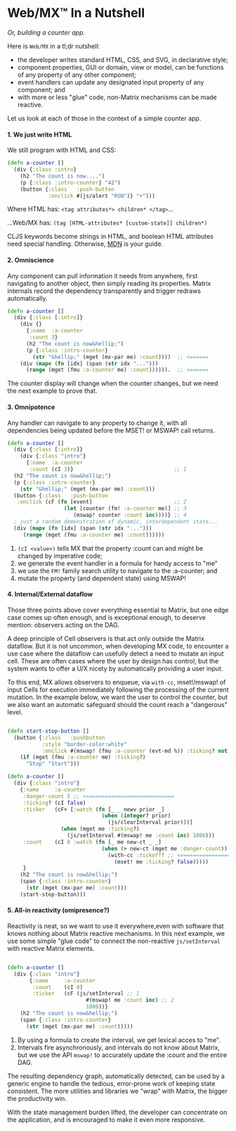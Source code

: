 # Web/MX&trade; In a Nutshell
_Or, building a counter app._

Here is `Web/MX` in a tl;dr nutshell:
* the developer writes standard HTML, CSS, and SVG, in declarative style;
* component properties, GUI or domain, view or model, can be functions of any property of any other component;
* event handlers can update any designated input property of any component; and
* with more or less "glue" code, non-Matrix mechanisms can be made reactive.

Let us look at each of those in the context of a simple counter app.

#### 1. We just write HTML
We still program with HTML and CSS:

```clojure
(defn a-counter []
  (div {:class :intro}
    (h2 "The count is now....")
    (p {:class :intro-counter} "42")
    (button {:class   :push-button
             :onclick #(js/alert "RSN")} "+")))
```
Where HTML has: `<tag attributes*> children* </tag>`...

...Web/MX has: `(tag [HTML-attributes* [custom-state]] children*)`

CLJS keywords become strings in HTML, and boolean HTML attributes need special handling. Otherwise, [MDN](https://developer.mozilla.org/en-US/docs/Web/Guide) is your guide.

#### 2. Omniscience
Any component can pull information it needs from anywhere, first navigating to another object, then simply reading its properties. Matrix internals record the dependency transparently and trigger redraws automatically.
```clojure
(defn a-counter []
  (div {:class [:intro]}
    (div {}
      {:name  :a-counter                                  
       :count 3}                                          
      (h2 "The count is now&hellip;")
      (p {:class :intro-counter}
        (str "&hellip;" (mget (mx-par me) :count))))  ;; <======
    (div (mapv (fn [idx] (span (str idx "...")))      
      (range (mget (fmu :a-counter me) :count)))))).  ;; <======
```
The counter display will change when the counter changes, but we need the next example to prove that.

#### 3. Omnipotence
Any handler can navigate to any property to change it, with all dependencies being updated before the MSET! or MSWAP! call returns.
```clojure
(defn a-counter []
  (div {:class [:intro]}
    (div {:class "intro"}
      {:name  :a-counter
       :count (cI 3)}                                ;; 1
  (h2 "The count is now&hellip;") 
  (p {:class :intro-counter}
    (str "&hellip;" (mget (mx-par me) :count)))
  (button {:class   :push-button
   :onclick (cF (fn [event]                          ;; 2
                  (let [counter (fm! :a-counter me)] ;; 3
                     (mswap! counter :count inc))))} ;; 4
  ; just a random demonstration of dynamic, interdependent state...
  (div (mapv (fn [idx] (span (str idx "...")))
     (range (mget (fmu :a-counter me) :count))))))
```

1. `(cI <value>)` tells MX that the property :count can and might be changed by imperative code;
2. we generate the event handler in a formula for handy access to "me"
3. we use the `FM!` family search utility to navigate to the :a-counter; and
4. mutate the property (and dependent state) using MSWAP!

#### 4. Internal/External dataflow
Those three points above cover everything essential to Matrix, but one edge case comes up often enough, and is exceptional enough, to deserve mention: observers acting on the DAG. 

A deep principle of Cell observers is that act only outside the Matrix dataflow. But it is not uncommon, when developing MX code, to encounter a use case where the dataflow can usefully detect a need to mutate an input cell. These are often cases where the user by design has control, but the system wants to offer a U/X nicety by automatically providing a user input. 

To this end, MX allows observers to enqueue, via `with-cc`, mset!/mswap! of input Cells for execution immediately following the processing of the current mutation. In the example below, we want the user to control the counter, but we also want an automatic safeguard should the count reach a "dangerous" level.
```clojure

(defn start-stop-button []
  (button {:class   :pushbutton
           :style "border-color:white"
           :onclick #(mswap! (fmu :a-counter (evt-md %)) :ticking? not)}
    (if (mget (fmu :a-counter me) :ticking?)
      "Stop" "Start")))

(defn a-counter []
  (div {:class "intro"}
    {:name     :a-counter
     :danger-count 5 ;; <============================
     :ticking? (cI false)
     :ticker   (cF+ [:watch (fn [_ _ newv prior _]
                              (when (integer? prior)
                                (js/clearInterval prior)))]
                 (when (mget me :ticking?)
                   (js/setInterval #(mswap! me :count inc) 1000)))
     :count    (cI 0 :watch (fn [_ me new-ct _ _]
                              (when (> new-ct (mget me :danger-count))
                                (with-cc :tickofff ;; <=====================
                                  (mset! me :ticking? false)))))
     }
    (h2 "The count is now&hellip;")
    (span {:class :intro-counter}
      (str (mget (mx-par me) :count)))
    (start-stop-button)))
```

#### 5. All-in reactivity (omipresence?)
Reactivity is neat, so we want to use it everywhere,even with software that knows nothing about Matrix reactive mechanisms. In this next example, we use some simple "glue code" to connect the non-reactive `js/setInterval` with reactive Matrix elements.

```clojure

(defn a-counter []
  (div {:class "intro"}
       {:name     :a-counter
        :count    (cI 0)
        :ticker   (cF (js/setInterval ;; 1
                         #(mswap! me :count inc) ;; 2
                         1000))}
    (h2 "The count is now&hellip;")
    (span {:class :intro-counter}
      (str (mget (mx-par me) :count)))))
```
1. By using a formula to create the interval, we get lexical acces to "me".
2. Intervals fire asynchronously, and intervals do not know about Matrix, but we use the API `mswap!` to accurately update the :count and the entire DAG. 

The resulting dependency graph, automatically detected, can be used by a generic engine to handle the tedious, error-prone work of keeping state consistent. The more utilities and libraries we "wrap" with Matrix, the bigger the productivity win.

With the state management burden lifted, the developer can concentrate on the application, and is encouraged to make it even more responsive.


